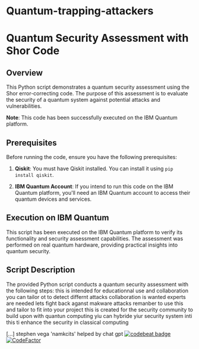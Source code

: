 # Quantum-trapping-attackers
# Quantum Security Assessment with Shor Code

## Overview

This Python script demonstrates a quantum security assessment using the Shor error-correcting code. The purpose of this assessment is to evaluate the security of a quantum system against potential attacks and vulnerabilities.

**Note**: This code has been successfully executed on the IBM Quantum platform.

## Prerequisites

Before running the code, ensure you have the following prerequisites:

1. **Qiskit**: You must have Qiskit installed. You can install it using `pip install qiskit`.

2. **IBM Quantum Account**: If you intend to run this code on the IBM Quantum platform, you'll need an IBM Quantum account to access their quantum devices and services.

## Execution on IBM Quantum

This script has been executed on the IBM Quantum platform to verify its functionality and security assessment capabilities. The assessment was performed on real quantum hardware, providing practical insights into quantum security.

## Script Description

The provided Python script conducts a quantum security assessment with the following steps:
this is intended for educationnal use and collaboration you can tailor ot to detect differnt attacks collaboration is wanted experts are needed lets fight back aganst makware attacks remanber to use this and tailor to fit into your project this is created for the security community to build upon with quantun computing yiu can hybride yiur security system inti this ti enhance the security in classical computing

[...]
stephen vega 'namkcits' helped by chat gpt
<a href="https://codebeat.co/projects/github-com-namkcits-quantum_malware_defence-master"><img alt="codebeat badge" src="https://codebeat.co/badges/ed855e0f-a9ad-4b89-a3c9-85b5d0ed273c" /></a>
<a href="https://www.codefactor.io/repository/github/namkcits/quantum_malware_defence-/overview/main"><img src="https://www.codefactor.io/repository/github/namkcits/quantum_malware_defence-/badge/main" alt="CodeFactor" /></a>
